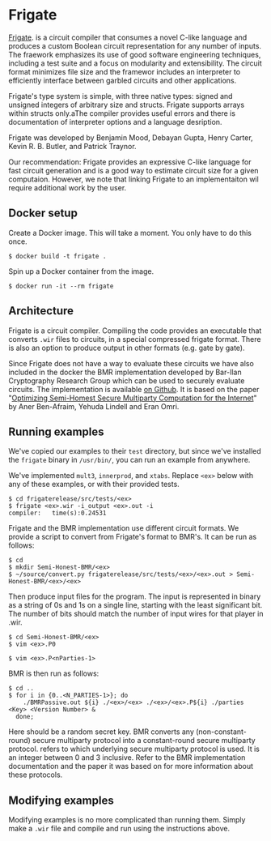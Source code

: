 # Frigate 

[Frigate](https://bitbucket.org/bmood/frigaterelease). is a circuit compiler that consumes a novel C-like language and produces a custom Boolean circuit representation for any number of inputs. The fraework emphasizes its use of good software engineering techniques, including a test suite and a focus on modularity and extensibility. The circuit format minimizes file size and the framewor includes an interpreter to efficiently interface between garbled circuits and other applications.

Frigate's type system is simple, with three native types: signed and unsigned integers of arbitrary size and structs. Frigate supports arrays within structs only.aThe compiler provides useful errors and there is documentation of interpreter options and a language desription.

Frigate was developed by Benjamin Mood, Debayan Gupta, Henry Carter, Kevin R. B. Butler, and Patrick Traynor. 

Our recommendation: Frigate provides an expressive C-like language for fast circuit generation and is a good way to estimate circuit size for a given computaion. However, we note that linking Frigate to an implementaiton wil require additional work by the user.

## Docker setup
Create a Docker image. This will take a moment. You only have to do this once.
```
$ docker build -t frigate .
```

Spin up a Docker container from the image.
```
$ docker run -it --rm frigate
```

## Architecture
Frigate is a circuit compiler. Compiling the code provides an executable that
converts `.wir` files to circuits, in a special compressed frigate format. There
is also an option to produce output in other formats (e.g. gate by gate).

Since Frigate does not have a way to evaluate these circuits we have also
included in the docker the BMR implementation developed by Bar-Ilan Cryptography
Research Group which can be used to securely evaluate circuits.
The implementation is available [on Github](https://github.com/cryptobiu/Semi-Honest-BMR).
It is based on the paper "[Optimizing Semi-Homest Secure Multiparty Computation 
for the Internet](https://eprint.iacr.org/2016/1066.pdf)" by Aner Ben-Afraim, Yehuda Lindell and Eran Omri. 

## Running examples
We've copied our examples to their `test` directory, but since we've installed
the `frigate` binary in `/usr/bin/`, you can run an example from anywhere.

We've implemented `mult3`, `innerprod`, and `xtabs`. Replace `<ex>` below with
any of these examples, or with their provided tests. 

```
$ cd frigaterelease/src/tests/<ex>
$ frigate <ex>.wir -i_output <ex>.out -i
compiler:   time(s):0.24531
```

Frigate and the BMR implementation use different circuit formats.
We provide a script to convert from Frigate's format to BMR's.
It can be run as follows: 

```
$ cd
$ mkdir Semi-Honest-BMR/<ex>
$ ~/source/convert.py frigaterelease/src/tests/<ex>/<ex>.out > Semi-Honest-BMR/<ex>/<ex>
```

Then produce input files for the program. The input is represented in binary as a 
string of 0s and 1s on a single line, starting with the least significant bit. The
number of bits should match the number of input wires for that player in <ex>.wir.

```
$ cd Semi-Honest-BMR/<ex>
$ vim <ex>.P0

$ vim <ex>.P<nParties-1>
```

BMR is then run as follows:

```
$ cd ..
$ for i in {0..<N_PARTIES-1>}; do 
    ./BMRPassive.out ${i} ./<ex>/<ex> ./<ex>/<ex>.P${i} ./parties <Key> <Version Number> &
  done;
```

Here <Key> should be a random secret key.
BMR converts any (non-constant-round) secure multiparty protocol into a 
constant-round secure multiparty protocol. <Version Number> refers to 
which underlying secure multiparty protocol is used. It is an integer
between 0 and 3 inclusive.
Refer to the BMR implementation documentation and the paper it was based on
for more information about these protocols.


## Modifying examples

Modifying examples is no more complicated than running them. Simply make a
`.wir` file and compile and run using the instructions above.
